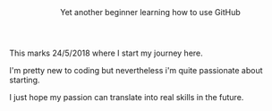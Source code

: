 <!DOCTYPE html>
<htlml>
  <head>
    <title>
# Just-Another-Hello-World
    </title>
    <body>
      <header>
Yet another beginner learning how to use GitHub
      </header>

<p>This marks 24/5/2018 where I start my journey here.</p>

<p>I'm pretty new to coding but nevertheless i'm quite passionate about starting.</p>

<p>I just hope my passion can translate into real skills in the future.</p>

</body>

</html>
